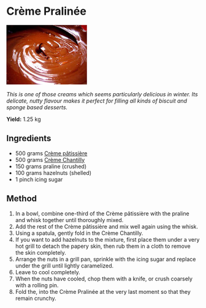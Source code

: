 # Crème Pralinée

![Name](resources/choccream.jpg)

*This is one of those creams which seems particularly delicious in winter. Its delicate, nutty flavour makes it perfect for filling all kinds of biscuit and sponge based desserts.*

**Yield:** 1.25 kg

## Ingredients
- 500 grams [Crème pâtissière](./creme-patissiere.md)
- 500 grams [Crème Chantilly](./creme-chantilly.md)
- 150 grams praline (crushed)
- 100 grams hazelnuts (shelled)
- 1 pinch icing sugar

## Method
1. In a bowl, combine one-third of the Crème pâtissière with the praline and whisk together until thoroughly mixed. 
1. Add the rest of the Crème pâtissière and mix well again using the whisk.
1. Using a spatula, gently fold in the Crème Chantilly.
1. If you want to add hazelnuts to the mixture, first place them under a very hot grill to detach the papery skin, then rub them in a cloth to remove the skin completely. 
1. Arrange the nuts in a grill pan, sprinkle with the icing sugar and replace under the grill until lightly caramelized. 
1. Leave to cool completely.
1. When the nuts have cooled, chop them with a knife, or crush coarsely with a rolling pin.
1. Fold the, into the Crème Pralinée at the very last moment so that they remain crunchy.